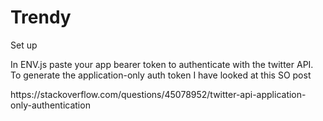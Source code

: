 # Trendy

Set up</br>
<p>In ENV.js paste your app bearer token to authenticate with the twitter API. To generate the application-only auth token I have looked at this SO post<p>  
https://stackoverflow.com/questions/45078952/twitter-api-application-only-authentication
